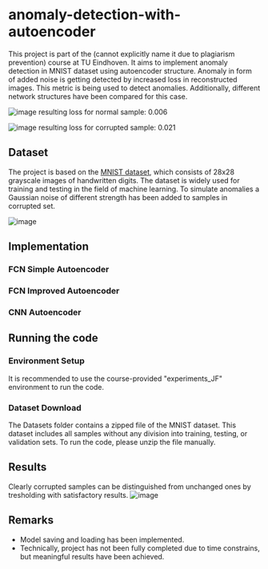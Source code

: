 # anomaly-detection-with-autoencoder
This project is part of the (cannot explicitly name it due to plagiarism prevention) course at TU Eindhoven. It aims to implement anomaly detection in MNIST dataset using autoencoder structure. Anomaly in form of added noise is getting detected by increased loss in reconstructed images. This metric is being used to detect anomalies. Additionally, different network structures have been compared for this case.

![image](https://github.com/user-attachments/assets/924845cf-3eb8-48a9-b3ed-7b463f7356fe)
resulting loss for normal sample: 0.006

![image](https://github.com/user-attachments/assets/96beb588-5948-46d4-a1d2-0dc2088f3962)
resulting loss for corrupted sample: 0.021

## Dataset
The project is based on the [MNIST dataset](https://en.wikipedia.org/wiki/MNIST_database), which consists of 28x28 grayscale images of handwritten digits. The dataset is widely used for training and testing in the field of machine learning. To simulate anomalies a Gaussian noise of different strength has been added to samples in corrupted set.

![image](https://github.com/user-attachments/assets/725031f7-26a5-42f8-897b-815891e0773d)


## Implementation
### FCN Simple Autoencoder

### FCN Improved Autoencoder

### CNN Autoencoder

## Running the code

### Environment Setup
It is recommended to use the course-provided "experiments_JF" environment to run the code.

### Dataset Download
The Datasets folder contains a zipped file of the MNIST dataset. This dataset includes all samples without any division into training, testing, or validation sets. To run the code, please unzip the file manually.

## Results
Clearly corrupted samples can be distinguished from unchanged ones by tresholding with satisfactory results.
![image](https://github.com/user-attachments/assets/8a35d8f9-adf5-4bf1-b6f4-1f6c0166a23e)


## Remarks
- Model saving and loading has been implemented.
- Technically, project has not been fully completed due to time constrains, but meaningful results have been achieved.
